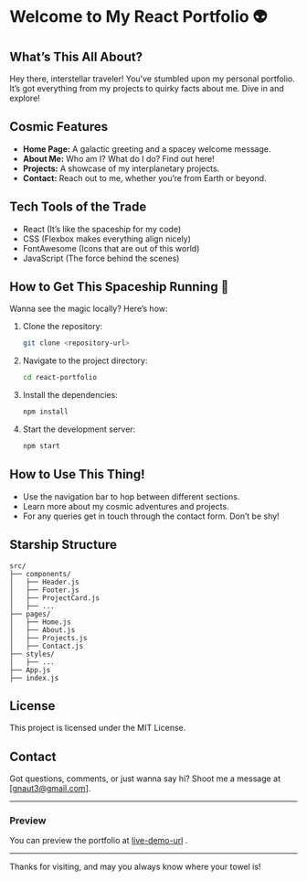 # Welcome to My React Portfolio 👽

## What’s This All About?
Hey there, interstellar traveler! You've stumbled upon my personal portfolio. It’s got everything from my projects to quirky facts about me. Dive in and explore! 


## Cosmic Features
- **Home Page:** A galactic greeting and a spacey welcome message.
- **About Me:** Who am I? What do I do? Find out here!
- **Projects:** A showcase of my interplanetary projects.
- **Contact:** Reach out to me, whether you’re from Earth or beyond.

## Tech Tools of the Trade
- React (It’s like the spaceship for my code)
- CSS (Flexbox makes everything align nicely)
- FontAwesome (Icons that are out of this world)
- JavaScript (The force behind the scenes)



## How to Get This Spaceship Running 🚀
Wanna see the magic locally? Here’s how:

1. Clone the repository:
    ```bash
    git clone <repository-url>
    ```

2. Navigate to the project directory:
    ```bash
    cd react-portfolio
    ```

3. Install the dependencies:
    ```bash
    npm install
    ```

4. Start the development server:
    ```bash
    npm start
    ```

## How to Use This Thing! 
- Use the navigation bar to hop between different sections.
- Learn more about my cosmic adventures and projects.
- For any queries get in touch through the contact form. Don’t be shy!


## Starship Structure 
```plaintext
src/
├── components/
│   ├── Header.js
│   ├── Footer.js
│   ├── ProjectCard.js
│   ├── ...
├── pages/
│   ├── Home.js
│   ├── About.js
│   ├── Projects.js
│   ├── Contact.js
├── styles/
│   ├── ...
├── App.js
├── index.js
```

## License
This project is licensed under the MIT License.

## Contact
Got questions, comments, or just wanna say hi? Shoot me a message at [gnaut3@gmail.com].

---

### Preview
You can preview the portfolio at [live-demo-url](https://yzmx87.csb.app/) .

---

Thanks for visiting, and may you always know where your towel is!
```


